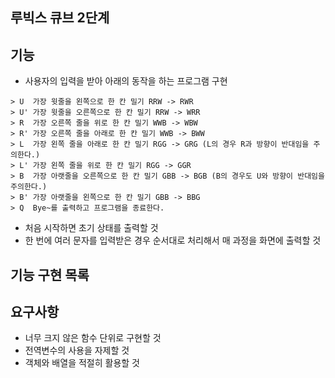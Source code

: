 ## 루빅스 큐브 2단계

## 기능

- 사용자의 입력을 받아 아래의 동작을 하는 프로그램 구현

```
> U  가장 윗줄을 왼쪽으로 한 칸 밀기 RRW -> RWR
> U' 가장 윗줄을 오른쪽으로 한 칸 밀기 RRW -> WRR
> R  가장 오른쪽 줄을 위로 한 칸 밀기 WWB -> WBW
> R' 가장 오른쪽 줄을 아래로 한 칸 밀기 WWB -> BWW
> L  가장 왼쪽 줄을 아래로 한 칸 밀기 RGG -> GRG (L의 경우 R과 방향이 반대임을 주의한다.)
> L' 가장 왼쪽 줄을 위로 한 칸 밀기 RGG -> GGR
> B  가장 아랫줄을 오른쪽으로 한 칸 밀기 GBB -> BGB (B의 경우도 U와 방향이 반대임을 주의한다.)
> B' 가장 아랫줄을 왼쪽으로 한 칸 밀기 GBB -> BBG
> Q  Bye~를 출력하고 프로그램을 종료한다.
```

- 처음 시작하면 초기 상태를 출력할 것
- 한 번에 여러 문자를 입력받은 경우 순서대로 처리해서 매 과정을 화면에 출력할 것

## 기능 구현 목록

## 요구사항

- 너무 크지 않은 함수 단위로 구현할 것
- 전역변수의 사용을 자제할 것
- 객체와 배열을 적절히 활용할 것
